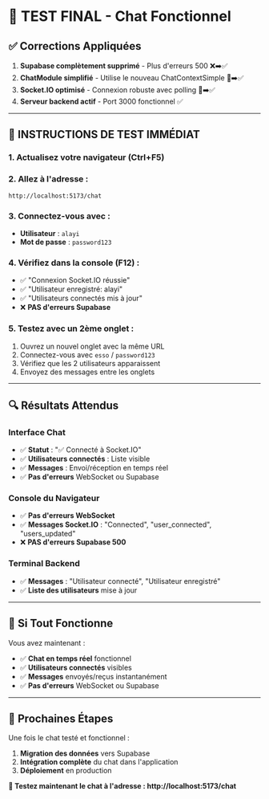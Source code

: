 # 🎯 **TEST FINAL - Chat Fonctionnel**

## ✅ **Corrections Appliquées**

1. **Supabase complètement supprimé** - Plus d'erreurs 500 ❌➡️✅
2. **ChatModule simplifié** - Utilise le nouveau ChatContextSimple 🔄➡️✅
3. **Socket.IO optimisé** - Connexion robuste avec polling 🚀➡️✅
4. **Serveur backend actif** - Port 3000 fonctionnel ✅

---

## 🚀 **INSTRUCTIONS DE TEST IMMÉDIAT**

### **1. Actualisez votre navigateur** (Ctrl+F5)

### **2. Allez à l'adresse :**
```
http://localhost:5173/chat
```

### **3. Connectez-vous avec :**
- **Utilisateur** : `alayi`
- **Mot de passe** : `password123`

### **4. Vérifiez dans la console (F12) :**
- ✅ "Connexion Socket.IO réussie"
- ✅ "Utilisateur enregistré: alayi"
- ✅ "Utilisateurs connectés mis à jour"
- ❌ **PAS d'erreurs Supabase**

### **5. Testez avec un 2ème onglet :**
1. Ouvrez un nouvel onglet avec la même URL
2. Connectez-vous avec `esso` / `password123`
3. Vérifiez que les 2 utilisateurs apparaissent
4. Envoyez des messages entre les onglets

---

## 🔍 **Résultats Attendus**

### **Interface Chat**
- ✅ **Statut** : "✅ Connecté à Socket.IO"
- ✅ **Utilisateurs connectés** : Liste visible
- ✅ **Messages** : Envoi/réception en temps réel
- ✅ **Pas d'erreurs** WebSocket ou Supabase

### **Console du Navigateur**
- ✅ **Pas d'erreurs WebSocket**
- ✅ **Messages Socket.IO** : "Connected", "user_connected", "users_updated"
- ❌ **PAS d'erreurs Supabase 500**

### **Terminal Backend**
- ✅ **Messages** : "Utilisateur connecté", "Utilisateur enregistré"
- ✅ **Liste des utilisateurs** mise à jour

---

## 🎉 **Si Tout Fonctionne**

Vous avez maintenant :
- ✅ **Chat en temps réel** fonctionnel
- ✅ **Utilisateurs connectés** visibles
- ✅ **Messages** envoyés/reçus instantanément
- ✅ **Pas d'erreurs** WebSocket ou Supabase

---

## 📝 **Prochaines Étapes**

Une fois le chat testé et fonctionnel :
1. **Migration des données** vers Supabase
2. **Intégration complète** du chat dans l'application
3. **Déploiement** en production

**🎯 Testez maintenant le chat à l'adresse : http://localhost:5173/chat**
